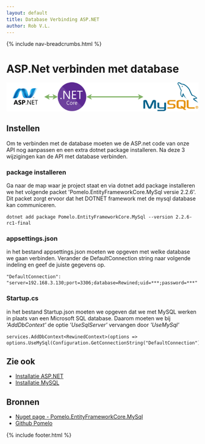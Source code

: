 ```yaml
---
layout: default
title: Database Verbinding ASP.NET 
author: Rob V.L.
---
```


{% include nav-breadcrumbs.html %}

# ASP.Net verbinden met database
![phpMyAdmin](../../media/logo/asp_db.png)


## Instellen
Om te verbinden met de database moeten we de ASP.net code van onze API nog aanpassen en een extra dotnet package installeren. Na deze 3 wijzigingen kan de API met database verbinden.

### package installeren
Ga naar de map waar je project staat en via dotnet add package installeren we het volgende packet 'Pomelo.EntityFrameworkCore.MySql versie 2.2.6'. Dit packet zorgt ervoor dat het DOTNET framework met de mysql database kan communiceren.
```
dotnet add package Pomelo.EntityFrameworkCore.MySql --version 2.2.6-rc1-final
```
### appsettings.json
in het bestand appsettings.json moeten we opgeven met welke database we gaan verbinden. 
Verander de DefaultConnection string naar volgende indeling en geef de juiste gegevens op.
```
"DefaultConnection": "server=192.168.3.130;port=3306;database=Rewined;uid=***;password=***"
```

### Startup.cs
in het bestand Startup.json moeten we opgeven dat we met MySQL werken in plaats van een Microsoft SQL database.
Daarom moeten we bij *'AddDbContext'* de optie *'UseSqlServer'* vervangen door *'UseMySql'*
```
services.AddDbContext<RewinedContext>(options =>  options.UseMySql(Configuration.GetConnectionString("DefaultConnection")));
```

## Zie ook
* [Installatie ASP.NET](/{{site.RepoName}}/ccs/ASP_net/)
* [Installatie MySQL](/{{site.RepoName}}/ccs/mysql/)


## Bronnen
* [Nuget page - Pomelo.EntityFrameworkCore.MySql](https://www.nuget.org/packages/Pomelo.EntityFrameworkCore.MySql/2.2.6)
* [Github Pomelo](https://github.com/PomeloFoundation/Pomelo.EntityFrameworkCore.MySql)

{% include footer.html %}
